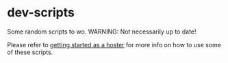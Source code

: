 dev-scripts
===========

Some random scripts to wo. WARNING: Not necessarily up to date!

Please refer to [getting started as a hoster](doc/getting-started-as-a-hoster.md) for more info on how
to use some of these scripts.
